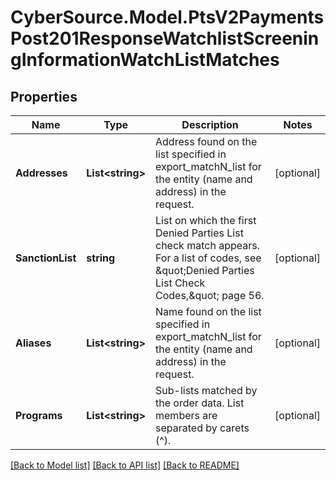# CyberSource.Model.PtsV2PaymentsPost201ResponseWatchlistScreeningInformationWatchListMatches
## Properties

Name | Type | Description | Notes
------------ | ------------- | ------------- | -------------
**Addresses** | **List&lt;string&gt;** | Address found on the list specified in export_matchN_list for the entity (name and address) in the request.  | [optional] 
**SanctionList** | **string** | List on which the first Denied Parties List check match appears. For a list of codes, see \&quot;Denied Parties List Check Codes,\&quot; page 56.  | [optional] 
**Aliases** | **List&lt;string&gt;** | Name found on the list specified in export_matchN_list for the entity (name and address) in the request.  | [optional] 
**Programs** | **List&lt;string&gt;** | Sub-lists matched by the order data. List members are separated by carets (^). | [optional] 

[[Back to Model list]](../README.md#documentation-for-models) [[Back to API list]](../README.md#documentation-for-api-endpoints) [[Back to README]](../README.md)

